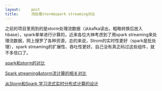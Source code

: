 ```yaml
---
layout:     post
title:      流处理storm&spark streaming对比
---
```

<div id="article_content" class="article_content clearfix csdn-tracking-statistics" data-pid="blog" data-mod="popu_307" data-dsm="post">
								            <link rel="stylesheet" href="https://csdnimg.cn/release/phoenix/template/css/ck_htmledit_views-f76675cdea.css">
						<div class="htmledit_views" id="content_views">
                
<p>之前的项目里用到的是storm处理流数据（从kafka读出，粗略转换后放入hbase），spark单单进行计算的，近来各位大神考虑到了用spark streaming来处理流数据，网上搜罗了各种资源，总的来说，Strom的实时性更好（spark是批处理），spark streaming的扩展性、吞吐性更好。自己没有真正码过这些组件，就不多信口了。</p>
<p><a href="https://www.cnblogs.com/yaohaitao/p/5703288.html" rel="nofollow">spark和storm的对比</a></p>
<p><a href="http://blog.csdn.net/yangbutao/article/details/44538637" rel="nofollow">Spark streaming&amp;storm流计算的相关对比</a><br></p>
<p><a href="https://www.csdn.net/article/2014-08-04/2821018/2" rel="nofollow">从Storm和Spark 学习流式实时分布式计算的设计</a><br></p>
            </div>
                </div>